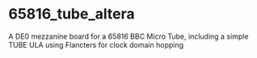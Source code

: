 # 65816_tube_altera
A DE0 mezzanine board for a 65816 BBC Micro Tube, including a simple TUBE ULA using Flancters for clock domain hopping
